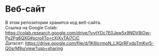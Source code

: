 # Веб-сайт
В этом репозитории хранится код веб-сайта.<br>
Ссылка на Google Colab: https://colab.research.google.com/drive/1yvtYDc7E0Jew5x9NDV8iOw-Ps2Pg6QXG#scrollTo=cXjXvTAi7CjC<br>
Датасет: https://drive.google.com/file/d/1K6IcrmpN_LXQrRFxduTmKvr5-Q0srM9u/view?usp=sharing
